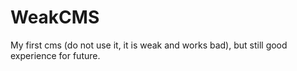 # WeakCMS
My first cms (do not use it, it is weak and works bad), but still good experience for future.
